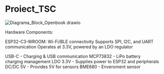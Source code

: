 # Proiect_TSC

![Diagrama_Block_Openbook drawio](https://github.com/user-attachments/assets/68c5a4ed-2c58-4e37-9742-be7280558ab6)

  Hardware Components:

  ESP32-C3-WROOM:
    Wi-Fi/BLE connectivity
    Supports SPI, I2C, and UART communication
    Operates at 3.3V, powered by an LDO regulator

  USB-C - Charging & USB communication
  MCP73832 - LiPo battery charging management
  LDO 3.3V - Supplies power to ESP32 and peripherals
  DC/DC 5V - Provides 5V for sensors
  BME680 - Enveroment sensor
